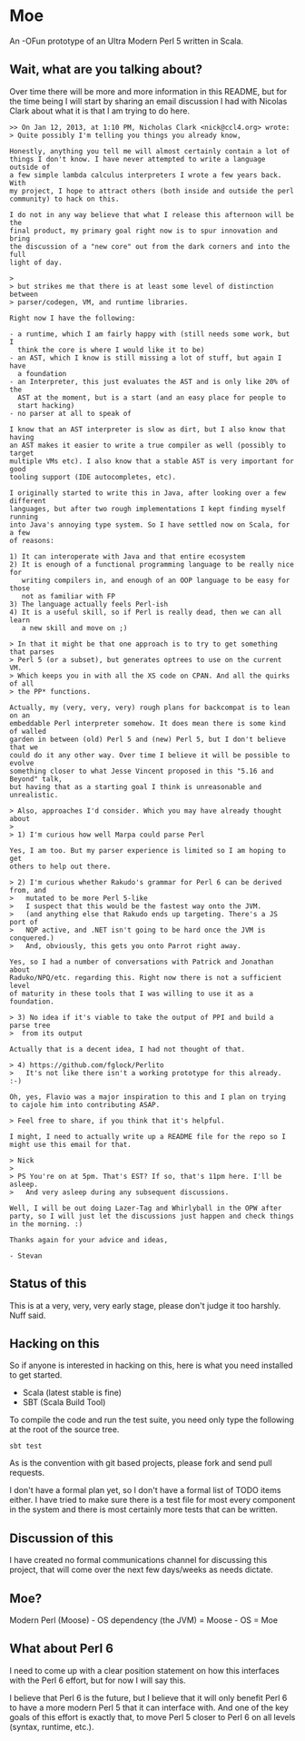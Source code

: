 # Moe

An -OFun prototype of an Ultra Modern Perl 5 written in Scala.

## Wait, what are you talking about?

Over time there will be more and more information in this README, but
for the time being I will start by sharing an email discussion I had
with Nicolas Clark about what it is that I am trying to do here.

```
>> On Jan 12, 2013, at 1:10 PM, Nicholas Clark <nick@ccl4.org> wrote:
> Quite possibly I'm telling you things you already know,

Honestly, anything you tell me will almost certainly contain a lot of
things I don't know. I have never attempted to write a language outside of
a few simple lambda calculus interpreters I wrote a few years back. With
my project, I hope to attract others (both inside and outside the perl
community) to hack on this.

I do not in any way believe that what I release this afternoon will be the
final product, my primary goal right now is to spur innovation and bring
the discussion of a "new core" out from the dark corners and into the full
light of day.

>
> but strikes me that there is at least some level of distinction between
> parser/codegen, VM, and runtime libraries.

Right now I have the following:

- a runtime, which I am fairly happy with (still needs some work, but I
  think the core is where I would like it to be)
- an AST, which I know is still missing a lot of stuff, but again I have
  a foundation
- an Interpreter, this just evaluates the AST and is only like 20% of the
  AST at the moment, but is a start (and an easy place for people to
  start hacking)
- no parser at all to speak of

I know that an AST interpreter is slow as dirt, but I also know that having
an AST makes it easier to write a true compiler as well (possibly to target
multiple VMs etc). I also know that a stable AST is very important for good
tooling support (IDE autocompletes, etc).

I originally started to write this in Java, after looking over a few different
languages, but after two rough implementations I kept finding myself running
into Java's annoying type system. So I have settled now on Scala, for a few
of reasons:

1) It can interoperate with Java and that entire ecosystem
2) It is enough of a functional programming language to be really nice for
   writing compilers in, and enough of an OOP language to be easy for those
   not as familiar with FP
3) The language actually feels Perl-ish
4) It is a useful skill, so if Perl is really dead, then we can all learn
   a new skill and move on ;)

> In that it might be that one approach is to try to get something that parses
> Perl 5 (or a subset), but generates optrees to use on the current VM.
> Which keeps you in with all the XS code on CPAN. And all the quirks of all
> the PP* functions.

Actually, my (very, very, very) rough plans for backcompat is to lean on an
embeddable Perl interpreter somehow. It does mean there is some kind of walled
garden in between (old) Perl 5 and (new) Perl 5, but I don't believe that we
could do it any other way. Over time I believe it will be possible to evolve
something closer to what Jesse Vincent proposed in this "5.16 and Beyond" talk,
but having that as a starting goal I think is unreasonable and unrealistic.

> Also, approaches I'd consider. Which you may have already thought about
>
> 1) I'm curious how well Marpa could parse Perl

Yes, I am too. But my parser experience is limited so I am hoping to get
others to help out there.

> 2) I'm curious whether Rakudo's grammar for Perl 6 can be derived from, and
>   mutated to be more Perl 5-like
>   I suspect that this would be the fastest way onto the JVM.
>   (and anything else that Rakudo ends up targeting. There's a JS port of
>   NQP active, and .NET isn't going to be hard once the JVM is conquered.)
>   And, obviously, this gets you onto Parrot right away.

Yes, so I had a number of conversations with Patrick and Jonathan about
Raduko/NPQ/etc. regarding this. Right now there is not a sufficient level
of maturity in these tools that I was willing to use it as a foundation.

> 3) No idea if it's viable to take the output of PPI and build a parse tree
>  from its output

Actually that is a decent idea, I had not thought of that.

> 4) https://github.com/fglock/Perlito
>   It's not like there isn't a working prototype for this already. :-)

Oh, yes, Flavio was a major inspiration to this and I plan on trying
to cajole him into contributing ASAP.

> Feel free to share, if you think that it's helpful.

I might, I need to actually write up a README file for the repo so I
might use this email for that.

> Nick
>
> PS You're on at 5pm. That's EST? If so, that's 11pm here. I'll be asleep.
>   And very asleep during any subsequent discussions.

Well, I will be out doing Lazer-Tag and Whirlyball in the OPW after
party, so I will just let the discussions just happen and check things
in the morning. :)

Thanks again for your advice and ideas,

- Stevan
```

## Status of this

This is at a very, very, very early stage, please don't judge it too
harshly. Nuff said.

## Hacking on this

So if anyone is interested in hacking on this, here is what you need
installed to get started.

* Scala (latest stable is fine)
* SBT (Scala Build Tool)

To compile the code and run the test suite, you need only type the
following at the root of the source tree.

```
sbt test
```

As is the convention with git based projects, please fork and send
pull requests.

I don't have a formal plan yet, so I don't have a formal list of
TODO items either. I have tried to make sure there is a test file
for most every component in the system and there is most certainly
more tests that can be written.

## Discussion of this

I have created no formal communications channel for discussing this
project, that will come over the next few days/weeks as needs dictate.

## Moe?

Modern Perl (Moose) - OS dependency (the JVM) = Moose - OS = Moe

## What about Perl 6

I need to come up with a clear position statement on how this interfaces
with the Perl 6 effort, but for now I will say this.

I believe that Perl 6 is the future, but I believe that it will only
benefit Perl 6 to have a more modern Perl 5 that it can interface with.
And one of the key goals of this effort is exactly that, to move Perl 5
closer to Perl 6 on all levels (syntax, runtime, etc.).
